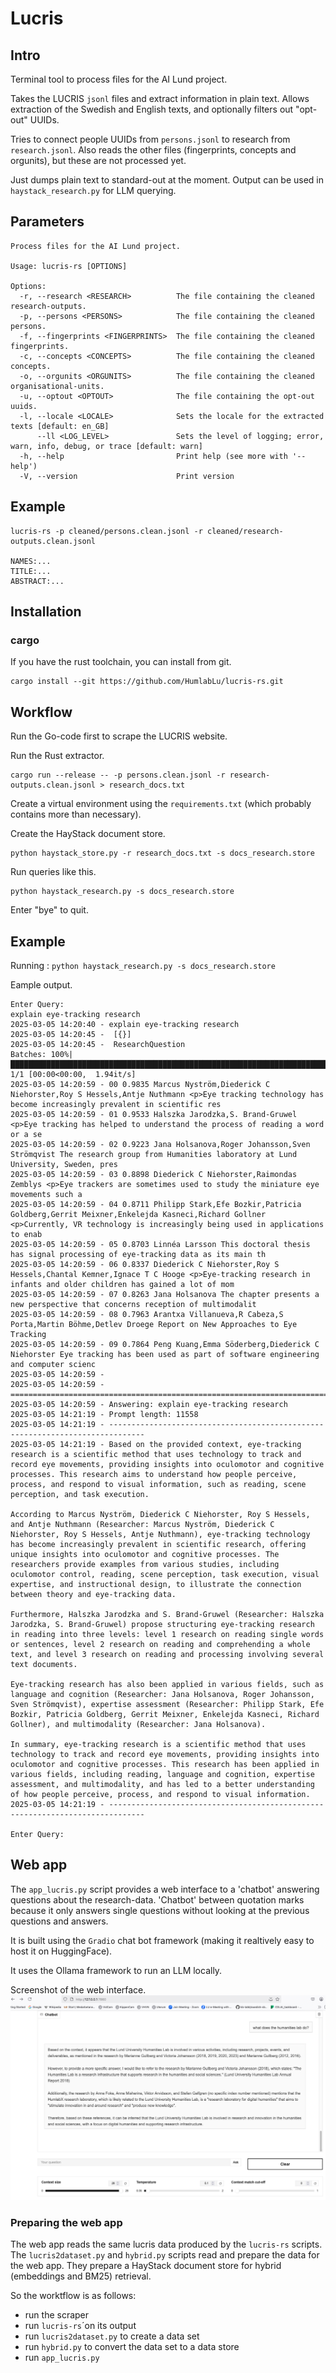 # Lucris

## Intro

Terminal tool to process files for the AI Lund project.

Takes the LUCRIS `jsonl` files and extract information in plain text.
Allows extraction of the Swedish and English texts, and optionally filters out "opt-out" UUIDs.

Tries to connect people UUIDs from `persons.jsonl` to research from `research.jsonl`. 
Also reads the other files (fingerprints, concepts and orgunits), but these are not processed yet.

Just dumps plain text to standard-out at the moment. Output can be
used in `haystack_research.py` for LLM querying.

## Parameters

```shell
Process files for the AI Lund project.

Usage: lucris-rs [OPTIONS]

Options:
  -r, --research <RESEARCH>          The file containing the cleaned research-outputs.
  -p, --persons <PERSONS>            The file containing the cleaned persons.
  -f, --fingerprints <FINGERPRINTS>  The file containing the cleaned fingerprints.
  -c, --concepts <CONCEPTS>          The file containing the cleaned concepts.
  -o, --orgunits <ORGUNITS>          The file containing the cleaned organisational-units.
  -u, --optout <OPTOUT>              The file containing the opt-out uuids.
  -l, --locale <LOCALE>              Sets the locale for the extracted texts [default: en_GB]
      --ll <LOG_LEVEL>               Sets the level of logging; error, warn, info, debug, or trace [default: warn]
  -h, --help                         Print help (see more with '--help')
  -V, --version                      Print version
```
## Example

```text
lucris-rs -p cleaned/persons.clean.jsonl -r cleaned/research-outputs.clean.jsonl

NAMES:...
TITLE:...
ABSTRACT:...
```
## Installation

### cargo

If you have the rust toolchain, you can install from git.
```shell
cargo install --git https://github.com/HumlabLu/lucris-rs.git
```

## Workflow

Run the Go-code first to scrape the LUCRIS website.

Run the Rust extractor.

```shell
cargo run --release -- -p persons.clean.jsonl -r research-outputs.clean.jsonl > research_docs.txt
```

Create a virtual environment using the `requirements.txt` (which probably contains more than necessary).

Create the HayStack document store.
```shell
python haystack_store.py -r research_docs.txt -s docs_research.store
```

Run queries like this.
```shell
python haystack_research.py -s docs_research.store
```

Enter "bye" to quit.

## Example

Running : `python haystack_research.py -s docs_research.store`

Eample output.
```shell
Enter Query:
explain eye-tracking research
2025-03-05 14:20:40 - explain eye-tracking research
2025-03-05 14:20:45 -  [{}]
2025-03-05 14:20:45 -  ResearchQuestion
Batches: 100%|███████████████████████████████████████████████████████████████████████████████████████████████████████████████| 1/1 [00:00<00:00,  1.94it/s]
2025-03-05 14:20:59 - 00 0.9835 Marcus Nyström,Diederick C Niehorster,Roy S Hessels,Antje Nuthmann <p>Eye tracking technology has become increasingly prevalent in scientific res
2025-03-05 14:20:59 - 01 0.9533 Halszka Jarodzka,S. Brand-Gruwel <p>Eye tracking has helped to understand the process of reading a word or a se
2025-03-05 14:20:59 - 02 0.9223 Jana Holsanova,Roger Johansson,Sven Strömqvist The research group from Humanities laboratory at Lund University, Sweden, pres
2025-03-05 14:20:59 - 03 0.8898 Diederick C Niehorster,Raimondas Zemblys <p>Eye trackers are sometimes used to study the miniature eye movements such a
2025-03-05 14:20:59 - 04 0.8711 Philipp Stark,Efe Bozkir,Patricia Goldberg,Gerrit Meixner,Enkelejda Kasneci,Richard Gollner <p>Currently, VR technology is increasingly being used in applications to enab
2025-03-05 14:20:59 - 05 0.8703 Linnéa Larsson This doctoral thesis has signal processing of eye-tracking data as its main th
2025-03-05 14:20:59 - 06 0.8337 Diederick C Niehorster,Roy S Hessels,Chantal Kemner,Ignace T C Hooge <p>Eye-tracking research in infants and older children has gained a lot of mom
2025-03-05 14:20:59 - 07 0.8263 Jana Holsanova The chapter presents a new perspective that concerns reception of multimodalit
2025-03-05 14:20:59 - 08 0.7963 Arantxa Villanueva,R Cabeza,S Porta,Martin Böhme,Detlev Droege Report on New Approaches to Eye Tracking
2025-03-05 14:20:59 - 09 0.7864 Peng Kuang,Emma Söderberg,Diederick C Niehorster Eye tracking has been used as part of software engineering and computer scienc
2025-03-05 14:20:59 -
2025-03-05 14:20:59 - ==============================================================================
2025-03-05 14:20:59 - Answering: explain eye-tracking research
2025-03-05 14:21:19 - Prompt length: 11558
2025-03-05 14:21:19 - ------------------------------------------------------------------------------
2025-03-05 14:21:19 - Based on the provided context, eye-tracking
research is a scientific method that uses technology to track and
record eye movements, providing insights into oculomotor and cognitive
processes. This research aims to understand how people perceive,
process, and respond to visual information, such as reading, scene
perception, and task execution.

According to Marcus Nyström, Diederick C Niehorster, Roy S Hessels,
and Antje Nuthmann (Researcher: Marcus Nyström, Diederick C
Niehorster, Roy S Hessels, Antje Nuthmann), eye-tracking technology
has become increasingly prevalent in scientific research, offering
unique insights into oculomotor and cognitive processes. The
researchers provide examples from various studies, including
oculomotor control, reading, scene perception, task execution, visual
expertise, and instructional design, to illustrate the connection
between theory and eye-tracking data.

Furthermore, Halszka Jarodzka and S. Brand-Gruwel (Researcher: Halszka
Jarodzka, S. Brand-Gruwel) propose structuring eye-tracking research
in reading into three levels: level 1 research on reading single words
or sentences, level 2 research on reading and comprehending a whole
text, and level 3 research on reading and processing involving several
text documents.

Eye-tracking research has also been applied in various fields, such as
language and cognition (Researcher: Jana Holsanova, Roger Johansson,
Sven Strömqvist), expertise assessment (Researcher: Philipp Stark, Efe
Bozkir, Patricia Goldberg, Gerrit Meixner, Enkelejda Kasneci, Richard
Gollner), and multimodality (Researcher: Jana Holsanova).

In summary, eye-tracking research is a scientific method that uses
technology to track and record eye movements, providing insights into
oculomotor and cognitive processes. This research has been applied in
various fields, including reading, language and cognition, expertise
assessment, and multimodality, and has led to a better understanding
of how people perceive, process, and respond to visual information.
2025-03-05 14:21:19 - ------------------------------------------------------------------------------

Enter Query:
```

## Web app

The `app_lucris.py` script provides a web interface to a 'chatbot' answering questions about
the research-data. 'Chatbot' between quotation marks because it only answers single questions
without looking at the previous questions and answers. 

It is built using the `Gradio` chat bot framework (making it realtively easy to host it on
HuggingFace).

It uses the Ollama framework to run an LLM locally.

Screenshot of the web interface.
![Schat bot screenshot](chatbot00.png?raw=true "Chat bot example")

### Preparing the web app

The web app reads the same lucris data produced by the `lucris-rs` scripts. The
`lucris2dataset.py` and `hybrid.py` scripts read and prepare the data for the web app.
They prepare a HayStack document store for hybrid (embeddings and BM25) retrieval.

So the worktflow is as follows:
 - run the scraper
 - run `lucris-rs`´on its output
 - run `lucris2dataset.py` to create a data set
 - run `hybrid.py` to convert the data set to a data store
 - run `app_lucris.py`



